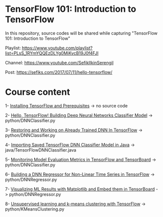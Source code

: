 # TensorFlow 101: Introduction to TensorFlow

In this repository, source codes will be shared while capturing "TensorFlow 101: Introduction to TensorFlow"

Playlist: https://www.youtube.com/playlist?list=PLsS_1RYmYQQEzDLYg0MiKvcB19J0f4FJI

Channel: https://www.youtube.com/SefikIlkinSerengil

Post: https://sefiks.com/2017/07/11/hello-tensorflow/

# Course content

1- [Installing TensorFlow and Prerequisites](https://youtu.be/xY8NAxD37mc) -> no source code

2- [Hello, TensorFlow! Building Deep Neural Networks Classifier Model](https://youtu.be/7i9l32xW1JQ) -> python/DNNClassifier.py

3- [Restoring and Working on Already Trained DNN In TensorFlow](https://youtu.be/hvRy4I8AueM) -> python/DNNClassifier.py

4- [Importing Saved TensorFlow DNN Classifier Model in Java](https://youtu.be/THl3jp-E5t0) -> java/TensorFlowDNNClassifier.java

5- [Monitoring Model Evaluation Metrics in TensorFlow and TensorBoard](https://youtu.be/zHrrBbOSaZM) -> python/DNNClassifier.py

6- [Building a DNN Regressor for Non-Linear Time Series in TensorFlow](https://youtu.be/DXN4RwKW1ow) -> python/DNNRegressor.py

7- [Visualizing ML Results with Matplotlib and Embed them in TensorBoard](https://www.youtube.com/watch?v=IKYj7iPSWno) -> python/DNNRegressor.py

8- [Unsupervised learning and k-means clustering with TensorFlow](https://youtu.be/0XM7UlcbE0U) -> python/KMeansClustering.py
